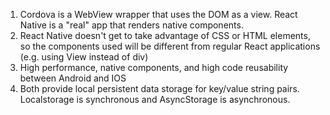 1. Cordova is a WebView wrapper that uses the DOM as a view. React Native is a "real" app that renders native components.
2. React Native doesn't get to take advantage of CSS or HTML elements, so the components used will be different from regular React applications (e.g. using View instead of div)
3. High performance, native components, and high code reusability between Android and IOS
4. Both provide local persistent data storage for key/value string pairs. Localstorage is synchronous and AsyncStorage is asynchronous.
